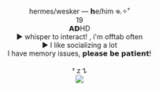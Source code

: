 </div> <div align="center"> hermes/wesker — 𝗵e/him 𖦹.✧˚</div>
</div> <div align="center"> 19</div>
</div> <div align="center"> 𝗔𝗗HD </div>
</div> <div align="center"> ► whisper to interact! , i'm offtab often </div>
</div> <div align="center"> ► I like socializing a lot </div>
</div> <div align="center"> I have memory issues, 𝗽𝗹𝗲𝗮𝘀𝗲 𝗯𝗲 𝗽𝗮𝘁𝗶𝗲𝗻𝘁! </div>
‎</div> <div align="center">ᶻ 𝗓 𐰁  </div>
<div align="center">
	<img src="https://github.com/xerosene/zero/assets/132354142/d7a99ab2-b785-48af-9742-70290d26b5b0">
